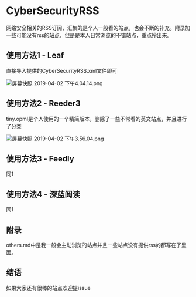 # CyberSecurityRSS
网络安全相关的RSS订阅，汇集的是个人一般看的站点，也会不断的补充。附录加一些可能没有rss的站点，但是是本人日常浏览的不错站点，重点拎出来。

## 使用方法1 - Leaf

直接导入提供的CyberSecurityRSS.xml文件即可

![屏幕快照 2019-04-02 下午4.04.14.png](https://i.loli.net/2019/04/02/5ca317954382b.png)

## 使用方法2 - Reeder3

tiny.opml是个人使用的一个精简版本，删除了一些不常看的英文站点，并且进行了分类

![屏幕快照 2019-04-02 下午3.56.04.png](https://i.loli.net/2019/04/02/5ca316d8dd231.png)

## 使用方法3 - Feedly

同1

## 使用方法4 - 深蓝阅读

同1

## 附录

others.md中是我一般会主动浏览的站点并且一些站点没有提供rss的都写在了里面。

## 结语

如果大家还有很棒的站点欢迎提issue

